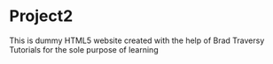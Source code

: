 # Project2

This is dummy HTML5 website created with the help of Brad Traversy Tutorials for the sole purpose of learning
